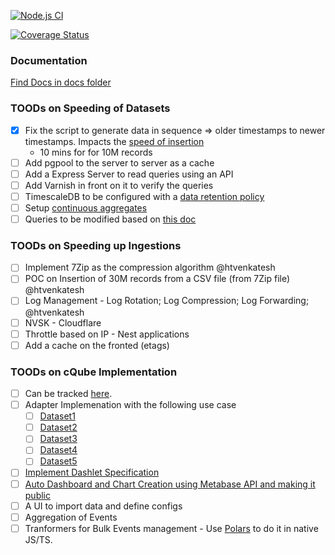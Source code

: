 [![Node.js CI](https://github.com/ChakshuGautam/cQube-POCs/actions/workflows/ci.yml/badge.svg)](https://github.com/ChakshuGautam/cQube-POCs/actions/workflows/ci.yml)

[![Coverage Status](https://coveralls.io/repos/github/techsavvyash/cQube-POCs/badge.svg?branch=master)](https://coveralls.io/github/techsavvyash/cQube-POCs?branch=master)
### Documentation

[Find Docs in docs folder](docs/)

### TOODs on Speeding of Datasets

- [x] Fix the script to generate data in sequence => older timestamps to newer timestamps. Impacts the [speed of insertion](https://docs.timescale.com/timescaledb/latest/how-to-guides/continuous-aggregates/)
  - 10 mins for for 10M records
- [ ] Add pgpool to the server to server as a cache
- [ ] Add a Express Server to read queries using an API
- [ ] Add Varnish in front on it to verify the queries
- [ ] TimescaleDB to be configured with a [data retention policy](https://docs.timescale.com/timescaledb/latest/how-to-guides/data-retention/)
- [ ] Setup [continuous aggregates](https://docs.timescale.com/timescaledb/latest/how-to-guides/continuous-aggregates/)
- [ ] Queries to be modified based on [this doc](https://docs.timescale.com/timescaledb/latest/how-to-guides/query-data/advanced-analytic-queries/)

### TOODs on Speeding up Ingestions

- [ ] Implement 7Zip as the compression algorithm @htvenkatesh
- [ ] POC on Insertion of 30M records from a CSV file (from 7Zip file) @htvenkatesh
- [ ] Log Management - Log Rotation; Log Compression; Log Forwarding; @htvenkatesh
- [ ] NVSK - Cloudflare
- [ ] Throttle based on IP - Nest applications
- [ ] Add a cache on the fronted (etags)

### TOODs on cQube Implementation

- [ ] Can be tracked [here](./impl/c-qube/src/app.service.ts).
- [ ] Adapter Implemenation with the following use case
  - [ ] [Dataset1](https://ntpproductionall.blob.core.windows.net/public-reports/public/diksha-data-exhaust/2023-01-11.csv)
  - [ ] [Dataset2]()
  - [ ] [Dataset3]()
  - [ ] [Dataset4]()
  - [ ] [Dataset5]()
- [ ] [Implement Dashlet Specification](https://project-sunbird.atlassian.net/wiki/spaces/SBDES/pages/2312110137/Dashlets+Design+Doc)
- [ ] [Auto Dashboard and Chart Creation using Metabase API and making it public](https://www.metabase.com/learn/administration/metabase-api)
- [ ] A UI to import data and define configs
- [ ] Aggregation of Events
- [ ] Tranformers for Bulk Events management - Use [Polars](https://github.com/pola-rs/polars) to do it in native JS/TS.
